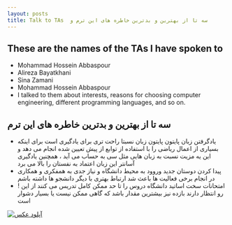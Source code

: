 ```yaml
---
layout: posts
title: Talk to TAs  سه تا از بهترین و بدترین خاطره های این ترم و
---
```


## These are the names of the TAs I have spoken to

- Mohammad Hossein Abbaspour
- Alireza Bayatkhani
- Sina Zamani
- Mohammad Hossein Abbaspour
- I talked to them about interests, reasons for choosing computer engineering, different programming languages, and so on.


## سه تا از بهترین و بدترین خاطره های این ترم

- یادگرفتن زبان پایتون 
پایتون زبان نسبتا راحت تری برای یادگیری است برای اینکه بسیاری از اعمال ریاضی را با  استفاده از توابع از پیش تعیین شده انجام می دهد و این یه مزیت نسبت به زبان هایی مثل سی به حساب می آید ، همچنین یادگیری آسانتر این زبان اعتماد به نفستان را بالا می برد
- پیدا کردن دوستان جدید 
وروود به محیط دانشگاه و نیاز جدی به همفکری و همکاری در انجام برخی فعالیت ها باعث شد ارتباط بهتری با دیگر دانشجو ها داشته باشم
- ! امتحانات سخت
اساتید دانشگاه دروس را تا حد ممکن کامل تدریس می کنند از این رو انتظار دارند بازده نیز بیشترین مقدار باشد که گاهی ممکن نیست یا بسیار دشوار است 

<a href="https://uupload.ir/view/photo_2022-01-05_11-06-49_raxr.jpg" target="_blank"><img src="https://s4.uupload.ir/files/photo_2022-01-05_11-06-49_raxr_thumb.jpg" border="0" alt="آپلود عکس" /></a>